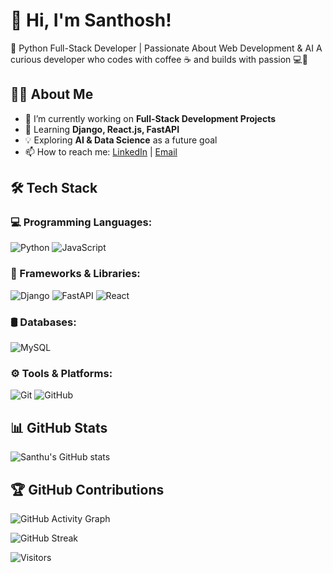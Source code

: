 # 👋 Hi, I'm Santhosh!
🚀 Python Full-Stack Developer | Passionate About Web Development & AI
A curious developer who codes with coffee ☕ and builds with passion 💻💙

## 👨‍💻 About Me
- 🔭 I’m currently working on **Full-Stack Development Projects**
- 🌱 Learning **Django, React.js, FastAPI**
- 💡 Exploring **AI & Data Science** as a future goal
- 📫 How to reach me: [LinkedIn](https://www.linkedin.com/in/santhosh-s-478b88252) | [Email](mailto:santhu.santhu7788@gmail.com)


## 🛠 Tech Stack
### 💻 Programming Languages:
![Python](https://img.shields.io/badge/Python-3776AB?style=for-the-badge&logo=python&logoColor=white) 
![JavaScript](https://img.shields.io/badge/JavaScript-F7DF1E?style=for-the-badge&logo=javascript&logoColor=black)

### 🚀 Frameworks & Libraries:
![Django](https://img.shields.io/badge/Django-092E20?style=for-the-badge&logo=django&logoColor=white)
![FastAPI](https://img.shields.io/badge/FastAPI-009688?style=for-the-badge&logo=fastapi&logoColor=white)
![React](https://img.shields.io/badge/React-20232A?style=for-the-badge&logo=react&logoColor=61DAFB)

### 🛢️ Databases:
![MySQL](https://img.shields.io/badge/MySQL-4479A1?style=for-the-badge&logo=mysql&logoColor=white)

### ⚙️ Tools & Platforms:
![Git](https://img.shields.io/badge/Git-F05032?style=for-the-badge&logo=git&logoColor=white)
![GitHub](https://img.shields.io/badge/GitHub-181717?style=for-the-badge&logo=github&logoColor=white)

<!--
**Santhouu/Santhouu** is a ✨ _special_ ✨ repository because its `README.md` (this file) appears on your GitHub profile.

Here are some ideas to get you started:

- 🔭 I’m currently working on ...
- 🌱 I’m currently learning ...
- 👯 I’m looking to collaborate on ...
- 🤔 I’m looking for help with ...
- 💬 Ask me about ...
- 📫 How to reach me: ...
- 😄 Pronouns: ...
- ⚡ Fun fact: ...
-->
## 📊 GitHub Stats
![Santhu's GitHub stats](https://github-readme-stats.vercel.app/api?username=Santhouu&show_icons=true&theme=radical)

## 🏆 GitHub Contributions
![GitHub Activity Graph](https://github-readme-activity-graph.vercel.app/graph?username=Santhouu&theme=react-dark)


![GitHub Streak](https://github-readme-streak-stats.herokuapp.com/?user=Santhouu&theme=dark)

![Visitors](https://komarev.com/ghpvc/?username=Santhouu&color=blue&style=flat-square)
